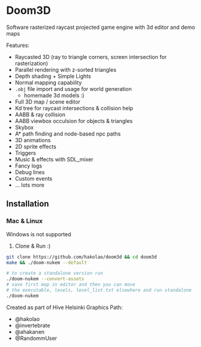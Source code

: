 # Doom3D

Software rasterized raycast projected game engine with 3d editor and demo maps

Features:
- Raycasted 3D (ray to triangle corners, screen intersection for rasterization)
- Parallel rendering with z-sorted triangles
- Depth shading + Simple Lights
- Normal mapping capability
- `.obj` file import and usage for world generation
  - homemade 3d models :)
- Full 3D map / scene editor
- Kd tree for raycast intersections & collision help
- AABB & ray collision
- AABB viewbox occulsion for objects & triangles
- Skybox
- A* path finding and node-based npc paths
- 3D animations
- 2D sprite effects
- Triggers
- Music & effects with SDL_mixer
- Fancy logs
- Debug lines
- Custom events
- ... lots more

## Installation

### Mac & Linux

Windows is not supported

1. Clone & Run :)

```sh
git clone https://github.com/hakolao/doom3d && cd doom3d
make && ./doom-nukem --default

# to create a standalone version run
./doom-nukem --convert-assets
# save first map in editor and then you can move
# the executable, levels, level_list.txt elsewhere and run standalone
./doom-nukem
```

Created as part of Hive Helsinki Graphics Path:
- @hakolao
- @invertebrate
- @ahakanen
- @RandommUser
